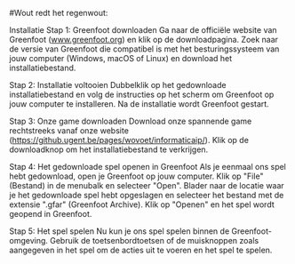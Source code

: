 #Wout redt het regenwout:

Installatie
Stap 1: Greenfoot downloaden
Ga naar de officiële website van Greenfoot (www.greenfoot.org) en klik op de downloadpagina. Zoek naar de versie van Greenfoot die compatibel is met het besturingssysteem van jouw computer (Windows, macOS of Linux) en download het installatiebestand.

Stap 2: Installatie voltooien
Dubbelklik op het gedownloade installatiebestand en volg de instructies op het scherm om Greenfoot op jouw computer te installeren. Na de installatie wordt Greenfoot gestart.

Stap 3: Onze game downloaden
Download onze spannende game rechtstreeks vanaf onze website (https://github.ugent.be/pages/wovoet/informaticaip/). Klik op de downloadknop om het installatiebestand te verkrijgen.

Stap 4: Het gedownloade spel openen in Greenfoot
Als je eenmaal ons spel hebt gedownload, open je Greenfoot op jouw computer. Klik op "File" (Bestand) in de menubalk en selecteer "Open". Blader naar de locatie waar je het gedownloade spel hebt opgeslagen en selecteer het bestand met de extensie ".gfar" (Greenfoot Archive). Klik op "Openen" en het spel wordt geopend in Greenfoot.

Stap 5: Het spel spelen
Nu kun je ons spel spelen binnen de Greenfoot-omgeving. Gebruik de toetsenbordtoetsen of de muisknoppen zoals aangegeven in het spel om de acties uit te voeren en het spel te spelen.
